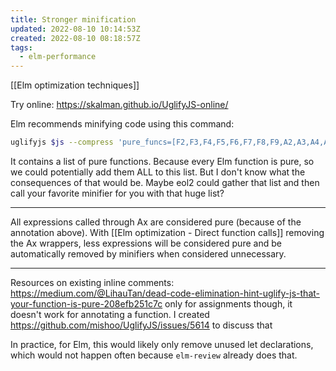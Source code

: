 ```yaml
---
title: Stronger minification
updated: 2022-08-10 10:14:53Z
created: 2022-08-10 08:18:57Z
tags:
  - elm-performance
---
```

[[Elm optimization techniques]]

Try online: https://skalman.github.io/UglifyJS-online/


Elm recommends minifying code using this command:

```bash
uglifyjs $js --compress 'pure_funcs=[F2,F3,F4,F5,F6,F7,F8,F9,A2,A3,A4,A5,A6,A7,A8,A9],pure_getters,keep_fargs=false,unsafe_comps,unsafe' | uglifyjs --mangle --output $min
```

It contains a list of pure functions.
Because every Elm function is pure, so we could potentially add them ALL to this list. But I don't know what the consequences of that would be.
Maybe eol2 could gather that list and then call your favorite minifier for you with that huge list?

---

All expressions called through Ax are considered pure (because of the annotation above). With [[Elm optimization - Direct function calls]] removing the Ax wrappers, less expressions will be considered pure and be automatically removed by minifiers when considered unnecessary.


---

Resources on existing inline comments: https://medium.com/@LihauTan/dead-code-elimination-hint-uglify-js-that-your-function-is-pure-208efb251c7c
only for assignments though, it doesn't work for annotating a function. I created https://github.com/mishoo/UglifyJS/issues/5614 to discuss that

In practice, for Elm, this would likely only remove unused let declarations, which would not happen often because `elm-review` already does that.